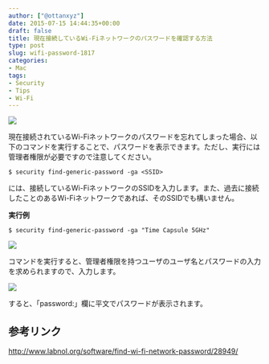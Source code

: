 ```yaml
---
author: ["@ottanxyz"]
date: 2015-07-15 14:44:35+00:00
draft: false
title: 現在接続しているWi-Fiネットワークのパスワードを確認する方法
type: post
slug: wifi-password-1817
categories:
- Mac
tags:
- Security
- Tips
- Wi-Fi
---
```


![](/uploads/2015/07/150715-55a671d220f31.jpg)






現在接続されているWi-Fiネットワークのパスワードを忘れてしまった場合、以下のコマンドを実行することで、パスワードを表示できます。ただし、実行には管理者権限が必要ですので注意してください。




    
    $ security find-generic-password -ga <SSID>





<SSID>には、接続しているWi-FiネットワークのSSIDを入力します。また、過去に接続したことのあるWi-Fiネットワークであれば、そのSSIDでも構いません。



**実行例**


    
    $ security find-generic-password -ga "Time Capsule 5GHz"





![](/uploads/2015/07/150715-55a671ce37e28.png)






コマンドを実行すると、管理者権限を持つユーザのユーザ名とパスワードの入力を求められますので、入力します。





![](/uploads/2015/07/150715-55a671d01ad66.png)






すると、「password:」欄に平文でパスワードが表示されます。





## 参考リンク



http://www.labnol.org/software/find-wi-fi-network-password/28949/
